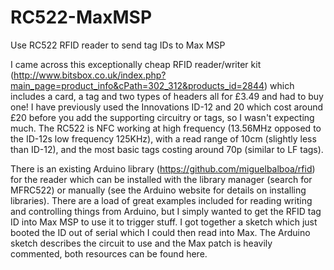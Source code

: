 # RC522-MaxMSP
Use RC522 RFID reader to send tag IDs to Max MSP 

I came across this exceptionally cheap RFID reader/writer kit (http://www.bitsbox.co.uk/index.php?main_page=product_info&cPath=302_312&products_id=2844) which includes a card, a tag and two types of headers all for £3.49 and had to buy one! I have previously used the Innovations ID-12 and 20 which cost around £20 before you add the supporting circuitry or tags, so I wasn't expecting much. The RC522 is NFC working at high frequency (13.56MHz opposed to the ID-12s low frequency 125KHz), with a read range of 10cm (slightly less than ID-12), and the most basic tags costing around 70p (similar to LF tags). 

There is an existing Arduino library (https://github.com/miguelbalboa/rfid) for the reader which can be installed with the library manager (search for MFRC522) or manually (see the Arduino website for details on installing libraries). There are a load of great examples included for reading writing and controlling things from Arduino, but I simply wanted to get the RFID tag ID into Max MSP to use it to trigger stuff. I got together a sketch which just booted the ID out of serial which I could then read into Max. The Arduino sketch describes the circuit to use and the Max patch is heavily commented, both resources can be found here. 
